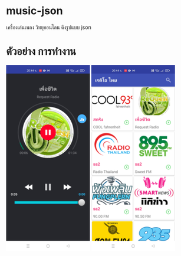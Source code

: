 # music-json

เครื่องเล่นเพลง วิทยุออนไลน ดึงรูปแบบ json

# ตัวอย่าง การทำงาน
<img src="/Screenshot_2021-05-30-20-44-56-14_9e4e68788611c37304a2b40f0425b7df.jpg" width="45%" /> <img src="/Screenshot_2021-05-30-20-44-45-94_9e4e68788611c37304a2b40f0425b7df.jpg" width="45%"/>

